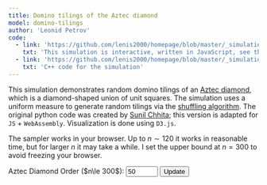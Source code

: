 ```yaml
---
title: Domino tilings of the Aztec diamond
model: domino-tilings
author: 'Leonid Petrov'
code:
  - link: 'https://github.com/lenis2000/homepage/blob/master/_simulations/domino_tilings/2025-03-31-aztec-uniform-3d.md'
    txt: 'This simulation is interactive, written in JavaScript, see the source code of this page at the link'
  - link: 'https://github.com/lenis2000/homepage/blob/master/_simulations/domino_tilings/2025-03-31-aztec-uniform-3d.cpp'
    txt: 'C++ code for the simulation'
---
```


<style>
  /* Ensure the SVG scales fully on wide screens and remains responsive on mobile */
  #aztec-svg {
    width: 100%;
    height: 80vh; /* Use 80% of viewport height on large screens */
    vertical-align: top; /* Align media to the top */
  }
  @media (max-width: 576px) {
    #aztec-svg {
      height: 60vh; /* Reduce height on smaller devices */
      vertical-align: top; /* Maintain top alignment on mobile */
    }
  }
</style>

<script src="{{site.url}}/js/d3.v7.min.js"></script>
<script src="/js/2025-03-31-aztec-uniform-3d.js"></script>

This simulation demonstrates random domino tilings of an <a href="https://mathworld.wolfram.com/AztecDiamond.html">Aztec diamond</a>, which is a diamond-shaped union of unit squares. The simulation uses a uniform measure to generate random tilings via the <a href="https://arxiv.org/abs/math/0111034">shuffling algorithm</a>. The original python code was created by <a href="https://www.durham.ac.uk/staff/sunil-chhita/">Sunil Chhita</a>; this version is adapted for <code>JS</code> + <code>WebAssembly</code>. Visualization is done using <code>D3.js</code>.

The sampler works in your browser. Up to $n \sim 120$ it works in reasonable time, but for larger $n$ it may take a while.
I set the upper bound at $n=300$ to avoid freezing your browser.

<!-- Controls to change n -->
<div style="margin-bottom: 10px;">
  <label for="n-input">Aztec Diamond Order ($n\le 300$): </label>
  <!-- Updated input: starting value 50, even numbers only (step=2), three-digit window (size=3), maximum 300 -->
  <input id="n-input" type="number" value="50" min="2" step="2" max="300" size="3">
  <button id="update-btn">Update</button>
</div>

<!-- Progress indicator (polling progress from the C++ code via getProgress) -->
<div id="progress-indicator" style="margin-bottom: 10px; font-weight: bold;"></div>

<div class="row">
  <div class="col-12">
    <!-- The SVG now scales with the container.
         Its height is controlled via CSS for larger screens and mobile devices alike. -->
    <svg id="aztec-svg"></svg>
  </div>
</div>
<script>
Module.onRuntimeInitialized = async function() {
  // Wrap exported functions asynchronously.
  const simulateAztec = Module.cwrap('simulateAztec', 'number', ['number'], {async: true});
  const freeString = Module.cwrap('freeString', null, ['number']);
  const getProgress = Module.cwrap('getProgress', 'number', []);

  const svg = d3.select("#aztec-svg");
  const progressElem = document.getElementById("progress-indicator");
  let progressInterval;

  // Start polling the progress counter from C++.
  function startProgressPolling() {
    progressElem.innerText = "Sampling... (0%)";
    progressInterval = setInterval(() => {
      const progress = getProgress();
      progressElem.innerText = "Sampling... (" + progress + "%)";
      if (progress >= 100) {
        clearInterval(progressInterval);
      }
    }, 100);
  }

  // Update the visualization for a given n.
  async function updateVisualization(n) {
    // Clear any previous simulation.
    svg.selectAll("g").remove();
    // Start the progress indicator.
    startProgressPolling();

    // Await the asynchronous simulation.
    const ptr = await simulateAztec(n);
    const jsonStr = Module.UTF8ToString(ptr);
    freeString(ptr);

    let dominoes;
    try {
      dominoes = JSON.parse(jsonStr);
    } catch (e) {
      console.error("Error parsing JSON:", e, jsonStr);
      progressElem.innerText = "Error during sampling";
      clearInterval(progressInterval);
      return;
    }

    // Compute bounding box of dominoes.
    const minX = d3.min(dominoes, d => d.x);
    const minY = d3.min(dominoes, d => d.y);
    const maxX = d3.max(dominoes, d => d.x + d.w);
    const maxY = d3.max(dominoes, d => d.y + d.h);
    const widthDominoes = maxX - minX;
    const heightDominoes = maxY - minY;

    // Use the computed dimensions of the SVG (which now scales with the container).
    // This hack ensures that on large screens we use the full available width and on mobile the SVG remains responsive.
    const bbox = svg.node().getBoundingClientRect();
    const svgWidth = bbox.width;
    const svgHeight = bbox.height;
    svg.attr("viewBox", "0 0 " + svgWidth + " " + svgHeight);

    const scale = Math.min(svgWidth / widthDominoes, svgHeight / heightDominoes) * 0.9;
    const translateX = (svgWidth - widthDominoes * scale) / 2 - minX * scale;
    const translateY = (svgHeight - heightDominoes * scale) / 2 - minY * scale;

    // Append a group for the dominoes.
    const group = svg.append("g")
                     .attr("transform", "translate(" + translateX + "," + translateY + ") scale(" + scale + ")");

    // Render each domino piece.
    group.selectAll("rect")
         .data(dominoes)
         .enter()
         .append("rect")
         .attr("x", d => d.x)
         .attr("y", d => d.y)
         .attr("width", d => d.w)
         .attr("height", d => d.h)
         .attr("fill", d => d.color)
         .attr("stroke", "#000")
         .attr("stroke-width", 0.5);

    // Clear progress indicator once done.
    progressElem.innerText = "";
  }

  // Setup the update button.
  document.getElementById("update-btn").addEventListener("click", () => {
    const inputField = document.getElementById("n-input");
    const n = parseInt(inputField.value, 10);

    // Check for a valid positive even number.
    if (isNaN(n) || n < 2) {
      alert("Please enter a valid positive even number for n (n ≥ 2).");
      return;
    }
    if (n % 2 !== 0) {
      alert("Please enter an even number for n.");
      return;
    }
    if (n > 300) {
      alert("Please enter a number no greater than 300.");
      return;
    }
    updateVisualization(n);
  });

  // Run an initial simulation.
  const initialN = parseInt(document.getElementById("n-input").value, 10);
  updateVisualization(initialN);
};
</script>
